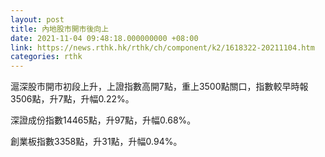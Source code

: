 ```yaml
---
layout: post
title: 內地股市開市後向上
date: 2021-11-04 09:48:18.000000000 +08:00
link: https://news.rthk.hk/rthk/ch/component/k2/1618322-20211104.htm
categories: rthk
---
```


滬深股市開市初段上升，上證指數高開7點，重上3500點關口，指數較早時報3506點，升7點，升幅0.22%。

深證成份指數14465點，升97點，升幅0.68%。

創業板指數3358點，升31點，升幅0.94%。
